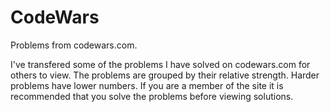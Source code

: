 # CodeWars
Problems from codewars.com.

I've transfered some of the problems I have solved on codewars.com for others to view.  The problems are grouped by their relative strength.  Harder problems have lower numbers.  If you are a member of the site it is recommended that you solve the problems before viewing solutions.
